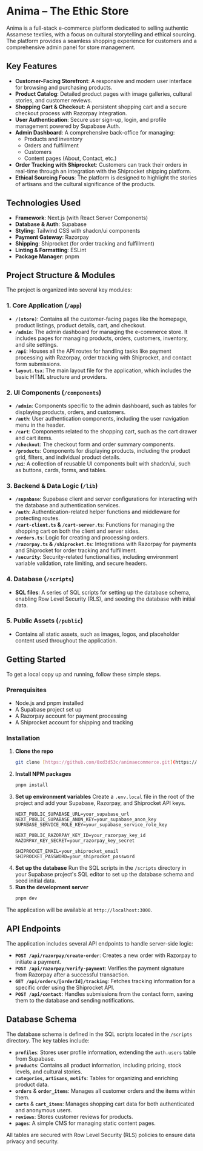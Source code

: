 # Anima – The Ethic Store

Anima is a full-stack e-commerce platform dedicated to selling authentic Assamese textiles, with a focus on cultural storytelling and ethical sourcing. The platform provides a seamless shopping experience for customers and a comprehensive admin panel for store management.

## Key Features

* **Customer-Facing Storefront**: A responsive and modern user interface for browsing and purchasing products.
* **Product Catalog**: Detailed product pages with image galleries, cultural stories, and customer reviews.
* **Shopping Cart & Checkout**: A persistent shopping cart and a secure checkout process with Razorpay integration.
* **User Authentication**: Secure user sign-up, login, and profile management powered by Supabase Auth.
* **Admin Dashboard**: A comprehensive back-office for managing:
    * Products and inventory
    * Orders and fulfillment
    * Customers
    * Content pages (About, Contact, etc.)
* **Order Tracking with Shiprocket**: Customers can track their orders in real-time through an integration with the Shiprocket shipping platform.
* **Ethical Sourcing Focus**: The platform is designed to highlight the stories of artisans and the cultural significance of the products.

## Technologies Used

* **Framework**: Next.js (with React Server Components)
* **Database & Auth**: Supabase
* **Styling**: Tailwind CSS with shadcn/ui components
* **Payment Gateway**: Razorpay
* **Shipping**: Shiprocket (for order tracking and fulfillment)
* **Linting & Formatting**: ESLint
* **Package Manager**: pnpm

## Project Structure & Modules

The project is organized into several key modules:

### 1. **Core Application (`/app`)**

* **`/(store)`**: Contains all the customer-facing pages like the homepage, product listings, product details, cart, and checkout.
* **`/admin`**: The admin dashboard for managing the e-commerce store. It includes pages for managing products, orders, customers, inventory, and site settings.
* **`/api`**: Houses all the API routes for handling tasks like payment processing with Razorpay, order tracking with Shiprocket, and contact form submissions.
* **`layout.tsx`**: The main layout file for the application, which includes the basic HTML structure and providers.

### 2. **UI Components (`/components`)**

* **`/admin`**: Components specific to the admin dashboard, such as tables for displaying products, orders, and customers.
* **`/auth`**: User authentication components, including the user navigation menu in the header.
* **`/cart`**: Components related to the shopping cart, such as the cart drawer and cart items.
* **`/checkout`**: The checkout form and order summary components.
* **`/products`**: Components for displaying products, including the product grid, filters, and individual product details.
* **`/ui`**: A collection of reusable UI components built with shadcn/ui, such as buttons, cards, forms, and tables.

### 3. **Backend & Data Logic (`/lib`)**

* **`/supabase`**: Supabase client and server configurations for interacting with the database and authentication services.
* **`/auth`**: Authentication-related helper functions and middleware for protecting routes.
* **`/cart-client.ts` & `/cart-server.ts`**: Functions for managing the shopping cart on both the client and server sides.
* **`/orders.ts`**: Logic for creating and processing orders.
* **`/razorpay.ts` & `/shiprocket.ts`**: Integrations with Razorpay for payments and Shiprocket for order tracking and fulfillment.
* **`/security`**: Security-related functionalities, including environment variable validation, rate limiting, and secure headers.

### 4. **Database (`/scripts`)**

* **SQL files**: A series of SQL scripts for setting up the database schema, enabling Row Level Security (RLS), and seeding the database with initial data.

### 5. **Public Assets (`/public`)**

* Contains all static assets, such as images, logos, and placeholder content used throughout the application.

## Getting Started

To get a local copy up and running, follow these simple steps.

### Prerequisites

* Node.js and pnpm installed
* A Supabase project set up
* A Razorpay account for payment processing
* A Shiprocket account for shipping and tracking

### Installation

1.  **Clone the repo**
    ```sh
    git clone [https://github.com/0xd3d53c/animaecommerce.git](https://github.com/0xd353c/animaecommerce.git)
    ```
2.  **Install NPM packages**
    ```sh
    pnpm install
    ```
3.  **Set up environment variables**
    Create a `.env.local` file in the root of the project and add your Supabase, Razorpay, and Shiprocket API keys.
    ```env
    NEXT_PUBLIC_SUPABASE_URL=your_supabase_url
    NEXT_PUBLIC_SUPABASE_ANON_KEY=your_supabase_anon_key
    SUPABASE_SERVICE_ROLE_KEY=your_supabase_service_role_key

    NEXT_PUBLIC_RAZORPAY_KEY_ID=your_razorpay_key_id
    RAZORPAY_KEY_SECRET=your_razorpay_key_secret

    SHIPROCKET_EMAIL=your_shiprocket_email
    SHIPROCKET_PASSWORD=your_shiprocket_password
    ```
4.  **Set up the database**
    Run the SQL scripts in the `/scripts` directory in your Supabase project's SQL editor to set up the database schema and seed initial data.
5.  **Run the development server**
    ```sh
    pnpm dev
    ```

The application will be available at `http://localhost:3000`.

## API Endpoints

The application includes several API endpoints to handle server-side logic:

* **`POST /api/razorpay/create-order`**: Creates a new order with Razorpay to initiate a payment.
* **`POST /api/razorpay/verify-payment`**: Verifies the payment signature from Razorpay after a successful transaction.
* **`GET /api/orders/[orderId]/tracking`**: Fetches tracking information for a specific order using the Shiprocket API.
* **`POST /api/contact`**: Handles submissions from the contact form, saving them to the database and sending notifications.

## Database Schema

The database schema is defined in the SQL scripts located in the `/scripts` directory. The key tables include:

* **`profiles`**: Stores user profile information, extending the `auth.users` table from Supabase.
* **`products`**: Contains all product information, including pricing, stock levels, and cultural stories.
* **`categories`**, **`artisans`**, **`motifs`**: Tables for organizing and enriching product data.
* **`orders`** & **`order_items`**: Manages all customer orders and the items within them.
* **`carts`** & **`cart_items`**: Manages shopping cart data for both authenticated and anonymous users.
* **`reviews`**: Stores customer reviews for products.
* **`pages`**: A simple CMS for managing static content pages.

All tables are secured with Row Level Security (RLS) policies to ensure data privacy and security.
